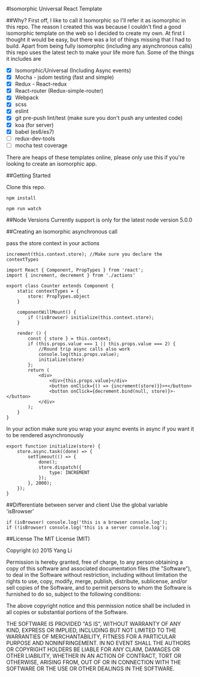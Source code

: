 #Isomorphic Universal React Template

##Why?
First off, I like to call it Isomorphic so I'll refer it as isomorphic in this repo.
The reason I created this was because I couldn't find a good isomorphic template on the web so I decided to create my own.
At first I thought it would be easy, but there was a lot of things missing that I had to build.
Apart from being fully isomorphic (including any asynchronous calls) this repo uses the latest tech to make your life more fun.
Some of the things it includes are

- [x] Isomorphic/Universal (Including Async events)
- [x] Mocha - jsdom testing (fast and simple)
- [x] Redux - React-redux
- [x] React-router (Redux-simple-router)
- [x] Webpack
- [x] scss
- [x] eslint
- [x] git pre-push lint/test (make sure you don't push any untested code)
- [x] koa (for server)
- [x] babel (es6/es7)
- [ ] redux-dev-tools
- [ ] mocha test coverage

There are heaps of these templates online, please only use this if you're looking to create an isomorphic app.

##Getting Started

Clone this repo.

```
npm install
```

```
npm run watch
```

##Node Versions
Currently support is only for the latest node version 5.0.0

##Creating an isomorphic asynchronous call

pass the store context in your actions
```
increment(this.context.store); //Make sure you declare the contextTypes
```


```
import React { Component, PropTypes } from 'react';
import { increment, decrement } from './actions'

export class Counter extends Component {
	static contextTypes = {
		store: PropTypes.object
	}

	componentWillMount() {
		if (!isBrowser) initialize(this.context.store);
	}

	render () {
		const { store } = this.context;
		if (this.props.value === 1 || this.props.value === 2) {
			//Round trip async calls also work
			console.log(this.props.value);
			initialize(store)
		};
		return (
			<div>
				<div>{this.props.value}</div>
				<button onClick={() => {increment(store)}}>+</button>
				<button onClick={decrement.bind(null, store)}>-</button>
			</div>
		);
	}
}
```

In your action make sure you wrap your async events in async if you want it to be rendered asynchronously
```
export function initialize(store) {
	store.async.task((done) => {
		setTimeout(() => {
			done();
			store.dispatch({
				type: INCREMENT
			});
		}, 2000);
	});
}
```

##Differentiate between server and client
Use the global variable 'isBrowser'

```
if (isBrowser) console.log('this is a browser console.log');
if (!isBrowser) console.log('this is a server console.log');
```

##License
The MIT License (MIT)

Copyright (c) 2015 Yang Li

Permission is hereby granted, free of charge, to any person obtaining a copy
of this software and associated documentation files (the "Software"), to deal
in the Software without restriction, including without limitation the rights
to use, copy, modify, merge, publish, distribute, sublicense, and/or sell
copies of the Software, and to permit persons to whom the Software is
furnished to do so, subject to the following conditions:

The above copyright notice and this permission notice shall be included in all
copies or substantial portions of the Software.

THE SOFTWARE IS PROVIDED "AS IS", WITHOUT WARRANTY OF ANY KIND, EXPRESS OR
IMPLIED, INCLUDING BUT NOT LIMITED TO THE WARRANTIES OF MERCHANTABILITY,
FITNESS FOR A PARTICULAR PURPOSE AND NONINFRINGEMENT. IN NO EVENT SHALL THE
AUTHORS OR COPYRIGHT HOLDERS BE LIABLE FOR ANY CLAIM, DAMAGES OR OTHER
LIABILITY, WHETHER IN AN ACTION OF CONTRACT, TORT OR OTHERWISE, ARISING FROM,
OUT OF OR IN CONNECTION WITH THE SOFTWARE OR THE USE OR OTHER DEALINGS IN THE
SOFTWARE.

